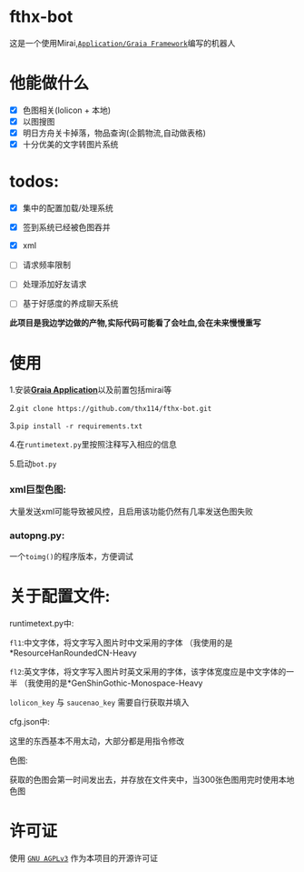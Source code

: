 # fthx-bot

这是一个使用Mirai,[`Application/Graia Framework`](https://github.com/GraiaProject/Application)编写的机器人


# 他能做什么

+ [x] 色图相关(lolicon + 本地) 
+ [x] 以图搜图
+ [x] 明日方舟关卡掉落，物品查询(企鹅物流,自动做表格)
+ [x] 十分优美的文字转图片系统

# todos:

+ [x] 集中的配置加载/处理系统
+ [x] 签到系统已经被色图吞并
+ [x] xml
+ [ ] 请求频率限制
+ [ ] 处理添加好友请求
+ [ ] 基于好感度的养成聊天系统



**此项目是我边学边做的产物,实际代码可能看了会吐血,会在未来慢慢重写**

# 使用


  1.安装[**Graia Application**](https://github.com/GraiaProject/Application)以及前置包括mirai等

  2.`git clone https://github.com/thx114/fthx-bot.git`

  3.`pip install -r requirements.txt`
  
  4.在`runtimetext.py`里按照注释写入相应的信息
 
  5.启动`bot.py`

### xml巨型色图:  
 大量发送xml可能导致被风控，且启用该功能仍然有几率发送色图失败
### autopng.py:  
 一个`toimg()`的程序版本，方便调试
  
# 关于配置文件:

runtimetext.py中:

  `fl1`:中文字体，将文字写入图片时中文采用的字体 （我使用的是*ResourceHanRoundedCN-Heavy

  `fl2`:英文字体，将文字写入图片时英文采用的字体，该字体宽度应是中文字体的一半 （我使用的是*GenShinGothic-Monospace-Heavy
  
  `lolicon_key` 与 `saucenao_key` 需要自行获取并填入

cfg.json中:

  这里的东西基本不用太动，大部分都是用指令修改
  
色图:

  获取的色图会第一时间发出去，并存放在文件夹中，当300张色图用完时使用本地色图
 
# 许可证

使用 [`GNU AGPLv3`](https://choosealicense.com/licenses/agpl-3.0/) 作为本项目的开源许可证
